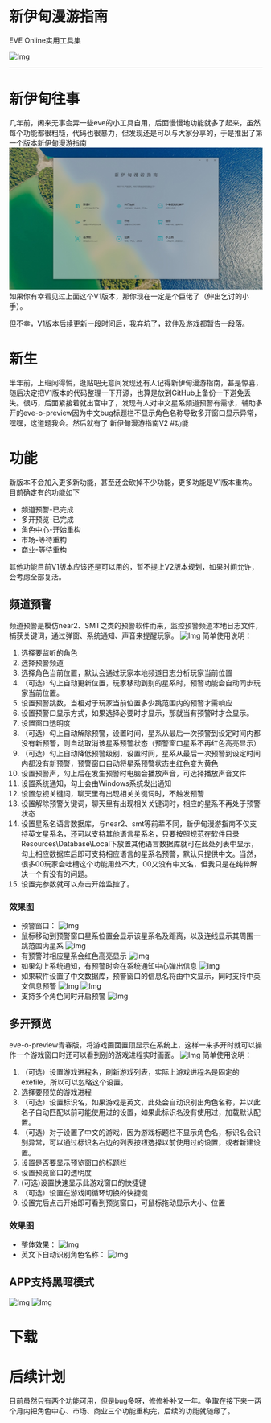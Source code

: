 # 新伊甸漫游指南
EVE Online实用工具集

![Img](https://github.com/qedsd/TheGuideToTheNewEden/blob/master/Img/home.png?raw=true?raw=true)

---

# 新伊甸往事

几年前，闲来无事会弄一些eve的小工具自用，后面慢慢地功能就多了起来，虽然每个功能都很粗糙，代码也很暴力，但发现还是可以与大家分享的，于是推出了第一个版本新伊甸漫游指南
![Img](https://github.com/qedsd/TheGuideToTheNewEden/blob/master/Img/homeV1.jpg?raw=true?raw=true)
如果你有幸看见过上面这个V1版本，那你现在一定是个巨佬了（伸出乞讨的小手）。

但不幸，V1版本后续更新一段时间后，我弃坑了，软件及游戏都暂告一段落。

# 新生
半年前，上班闲得慌，逛贴吧无意间发现还有人记得新伊甸漫游指南，甚是惊喜，随后决定把V1版本的代码整理一下开源，也算是放到GitHub上备份一下避免丢失。很巧，后面紧接着就出官中了，发现有人对中文星系频道预警有需求，辅助多开的eve-o-preview因为中文bug标题栏不显示角色名称导致多开窗口显示异常，嘿嘿，这道题我会。然后就有了
新伊甸漫游指南V2
#功能

# 功能
新版本不会加入更多新功能，甚至还会砍掉不少功能，更多功能是V1版本重构。目前确定有的功能如下
- 频道预警-已完成
- 多开预览-已完成
- 角色中心-开始重构
- 市场-等待重构
- 商业-等待重构

其他功能目前V1版本应该还是可以用的，暂不提上V2版本规划，如果时间允许，会考虑全部复活。

## 频道预警
频道预警是模仿near2、SMT之类的预警软件而来，监控预警频道本地日志文件，捕获关键词，通过弹窗、系统通知、声音来提醒玩家。
![Img](https://github.com/qedsd/TheGuideToTheNewEden/blob/master/Img/intel1.png?raw=true?raw=true)
简单使用说明：
1. 选择要监听的角色
2. 选择预警频道
3. 选择角色当前位置，默认会通过玩家本地频道日志分析玩家当前位置
4. （可选）勾上自动更新位置，玩家移动到别的星系时，预警功能会自动同步玩家当前位置。
5. 设置预警跳数，当相对于玩家当前位置多少跳范围内的预警才需响应
6. 设置预警口显示方式，如果选择必要时才显示，那就当有预警时才会显示。
7. 设置窗口透明度
8. （可选）勾上自动解除预警，设置时间，星系从最后一次预警到设定时间内都没有新预警，则自动取消该星系预警状态（预警窗口星系不再红色高亮显示）
9. （可选）勾上自动降低预警级别，设置时间，星系从最后一次预警到设定时间内都没有新预警，预警窗口自动将星系预警状态由红色变为黄色
10. 设置预警声，勾上后在发生预警时电脑会播放声音，可选择播放声音文件
11. 设置系统通知，勾上会由Windows系统发出通知
12. 设置忽视关键词，聊天里有出现相关关键词时，不触发预警
13. 设置解除预警关键词，聊天里有出现相关关键词时，相应的星系不再处于预警状态
14. 设置星系名语言数据库，与near2、smt等前辈不同，新伊甸漫游指南不仅支持英文星系名，还可以支持其他语言星系名，只要按照规范在软件目录Resources\Database\Local下放置其他语言数据库就可在此处列表中显示，勾上相应数据库后即可支持相应语言的星系名预警，默认只提供中文。当然，很多00玩家会吐槽这个功能用处不大，00又没有中文名，但我只是在纯粹解决一个有没有的问题。
15. 设置完参数就可以点击开始监控了。

### 效果图
- 预警窗口：
![Img](https://github.com/qedsd/TheGuideToTheNewEden/blob/master/Img/intel2.png?raw=true?raw=true)
- 鼠标移动到预警窗口星系位置会显示该星系名及距离，以及连线显示其周围一跳范围内星系
![Img](https://github.com/qedsd/TheGuideToTheNewEden/blob/master/Img/intel3.png?raw=true?raw=true)
- 有预警时相应星系会红色高亮显示
![Img](https://github.com/qedsd/TheGuideToTheNewEden/blob/master/Img/intel4.png?raw=true?raw=true)
- 如果勾上系统通知，有预警时会在系统通知中心弹出信息
![Img](https://github.com/qedsd/TheGuideToTheNewEden/blob/master/Img/intel5.png?raw=true?raw=true)
- 如果软件设置了中文数据库，预警窗口的信息名将由中文显示，同时支持中英文信息预警
![Img](https://github.com/qedsd/TheGuideToTheNewEden/blob/master/Img/intelInZhDb.png?raw=true?raw=true)
![Img](https://github.com/qedsd/TheGuideToTheNewEden/blob/master/Img/intelMutilLang.png?raw=true?raw=true)
- 支持多个角色同时开启预警
![Img](https://github.com/qedsd/TheGuideToTheNewEden/blob/master/Img/mutilIntel.png?raw=true?raw=true)

## 多开预览
eve-o-preview青春版，将游戏画面置顶显示在系统上，这样一来多开时就可以操作一个游戏窗口时还可以看到别的游戏进程实时画面。
![Img](https://github.com/qedsd/TheGuideToTheNewEden/blob/master/Img/preview0.png?raw=true?raw=true)
简单使用说明：
1. （可选）设置游戏进程名，刷新游戏列表，实际上游戏进程名是固定的exefile，所以可以忽略这个设置。
2. 选择要预览的游戏进程
3. （可选）设置标识名，如果游戏是英文，此处会自动识别出角色名称，并以此名子自动匹配以前可能使用过的设置，如果此标识名没有使用过，加载默认配置。
4. （可选）对于设置了中文的游戏，因为游戏标题栏不显示角色名，标识名会识别异常，可以通过标识名右边的列表按钮选择以前使用过的设置，或者新建设置。
5. 设置是否要显示预览窗口的标题栏
6. 设置预览窗口的透明度
7. (可选)设置快速显示此游戏窗口的快捷键
8. （可选）设置在游戏间循环切换的快捷键
9. 设置完后点击开始即可看到预览窗口，可鼠标拖动显示大小、位置


### 效果图
- 整体效果：
![Img](https://github.com/qedsd/TheGuideToTheNewEden/blob/master/Img/preview1.png?raw=true?raw=true)
- 英文下自动识别角色名称：
![Img](https://github.com/qedsd/TheGuideToTheNewEden/blob/master/Img/previewInEn.png?raw=true?raw=true)


## APP支持黑暗模式
![Img](https://github.com/qedsd/TheGuideToTheNewEden/blob/master/Img/darkthemeHome.png?raw=true?raw=true)
![Img](https://github.com/qedsd/TheGuideToTheNewEden/blob/master/Img/darkthemeAll.png?raw=true?raw=true)

# 下载

[下载]: https://github.com/qedsd/TheGuideToTheNewEden/releases

# 后续计划
目前虽然只有两个功能可用，但是bug多呀，修修补补又一年。争取在接下来一两个月内把角色中心、市场、商业三个功能重构完，后续的功能就随缘了。
